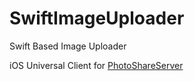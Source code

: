 # SwiftImageUploader
Swift Based Image Uploader

iOS Universal Client for [PhotoShareServer](https://github.com/juangrt/PhotoShareServer)
